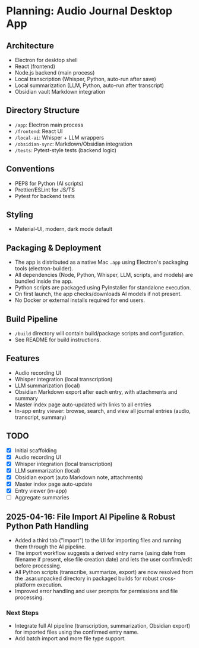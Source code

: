 # Planning: Audio Journal Desktop App

## Architecture
- Electron for desktop shell
- React (frontend)
- Node.js backend (main process)
- Local transcription (Whisper, Python, auto-run after save)
- Local summarization (LLM, Python, auto-run after transcript)
- Obsidian vault Markdown integration

## Directory Structure
- `/app`: Electron main process
- `/frontend`: React UI
- `/local-ai`: Whisper + LLM wrappers
- `/obsidian-sync`: Markdown/Obsidian integration
- `/tests`: Pytest-style tests (backend logic)

## Conventions
- PEP8 for Python (AI scripts)
- Prettier/ESLint for JS/TS
- Pytest for backend tests

## Styling
- Material-UI, modern, dark mode default

## Packaging & Deployment
- The app is distributed as a native Mac `.app` using Electron's packaging tools (electron-builder).
- All dependencies (Node, Python, Whisper, LLM, scripts, and models) are bundled inside the app.
- Python scripts are packaged using PyInstaller for standalone execution.
- On first launch, the app checks/downloads AI models if not present.
- No Docker or external installs required for end users.

## Build Pipeline
- `/build` directory will contain build/package scripts and configuration.
- See README for build instructions.

## Features
- Audio recording UI
- Whisper integration (local transcription)
- LLM summarization (local)
- Obsidian Markdown export after each entry, with attachments and summary
- Master index page auto-updated with links to all entries
- In-app entry viewer: browse, search, and view all journal entries (audio, transcript, summary)

## TODO
- [x] Initial scaffolding
- [x] Audio recording UI
- [x] Whisper integration (local transcription)
- [x] LLM summarization (local)
- [x] Obsidian export (auto Markdown note, attachments)
- [x] Master index page auto-update
- [x] Entry viewer (in-app)
- [ ] Aggregate summaries

## 2025-04-16: File Import AI Pipeline & Robust Python Path Handling

- Added a third tab ("Import") to the UI for importing files and running them through the AI pipeline.
- The import workflow suggests a derived entry name (using date from filename if present, else file creation date) and lets the user confirm/edit before processing.
- All Python scripts (transcribe, summarize, export) are now resolved from the .asar.unpacked directory in packaged builds for robust cross-platform execution.
- Improved error handling and user prompts for permissions and file processing.

### Next Steps
- Integrate full AI pipeline (transcription, summarization, Obsidian export) for imported files using the confirmed entry name.
- Add batch import and more file type support.
